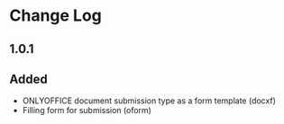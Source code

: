 # Change Log

## 1.0.1
## Added
- ONLYOFFICE document submission type as a form template (docxf)
- Filling form for submission (oform)
